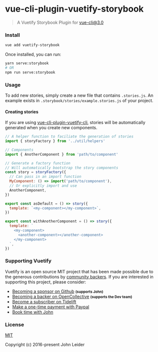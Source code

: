 # vue-cli-plugin-vuetify-storybook
> A Vuetify Storybook Plugin for [vue-cli@3.0](https://github.com/vuejs/vue-cli)

### Install

```bash
vue add vuetify-storybook
```

Once installed, you can run:

```bash
yarn serve:storybook
# OR
npm run serve:storybook
```

### Usage
To add new stories, simply create a new file that contains `.stories.js`. An example exists in `.storybook/stories/example.stories.js` of your project.

#### Creating stories
If you are using [vue-cli-plugin-vuetify-cli](https://github.com/vuetifyjs/vue-cli-plugin-vuetify-cli), stories will be automatically generated when you create new components.

```js
// A helper function to faciliate the generation of stories
import { storyFactory } from '../util/helpers'

// Components
import { AnotherComponent } from 'path/to/component'

// Generate a factory function
// Will automatically bootstrap the story components
const story = storyFactory({
  // Can pass in an import function
  MyComponent: () => import('path/to/component'),
  // Or explicitly import and use
  AnotherComponent,
})

export const asDefault = () => story({
  template: `<my-component></my-component>`,
})

export const withAnotherComponent = () => story({
  template: `
    <my-component>
      <another-component></another-component>
    </my-component>
  `,
})
```

### Supporting Vuetify
<p>Vuetify is an open source MIT project that has been made possible due to the generous contributions by <a href="https://github.com/vuetifyjs/vuetify/blob/dev/BACKERS.md">community backers</a>. If you are interested in supporting this project, please consider:</p>

<ul>
  <li>
    <a href="https://github.com/users/johnleider/sponsorship">Becoming a sponsor on Github</a>
    <strong><small>(supports John)</small></strong>
  </li>
  <li>
    <a href="https://opencollective.com/vuetify">Becoming a backer on OpenCollective</a>
    <strong><small>(supports the Dev team)</small></strong>
  </li>
  <li>
    <a href="https://tidelift.com/subscription/npm/vuetify?utm_source=vuetify&utm_medium=referral&utm_campaign=readme">Become a subscriber on Tidelift</a>
  </li>
  <li>
    <a href="https://paypal.me/vuetify">Make a one-time payment with Paypal</a>
  </li>
  <li>
    <a href="https://vuetifyjs.com/getting-started/consulting-and-support?ref=github">Book time with John</a>
  </li>
</ul>

### License
[MIT](http://opensource.org/licenses/MIT)

Copyright (c) 2016-present John Leider
